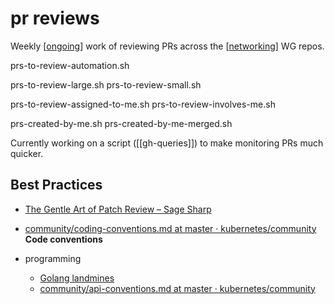 # pr reviews
Weekly [[ongoing]] work of reviewing PRs across the [[networking]] WG repos.

prs-to-review-automation.sh

prs-to-review-large.sh
prs-to-review-small.sh

prs-to-review-assigned-to-me.sh
prs-to-review-involves-me.sh

prs-created-by-me.sh
prs-created-by-me-merged.sh

Currently working on a script ([[gh-queries]]) to make monitoring PRs much quicker.

## Best Practices
- [The Gentle Art of Patch Review – Sage Sharp](https://sage.thesharps.us/2014/09/01/the-gentle-art-of-patch-review/)
- [community/coding-conventions.md at master · kubernetes/community](https://github.com/kubernetes/community/blob/master/contributors/guide/coding-conventions.md) **Code conventions**

- programming
  - [Golang landmines](https://gist.github.com/lavalamp/4bd23295a9f32706a48f)
  - [community/api-conventions.md at master · kubernetes/community](https://github.com/kubernetes/community/blob/master/contributors/devel/sig-architecture/api-conventions.md)


[//begin]: # "Autogenerated link references for markdown compatibility"
[ongoing]: ../knative/ongoing.md "ongoing"
[networking]: ../knative/networking.md "networking"
[//end]: # "Autogenerated link references"